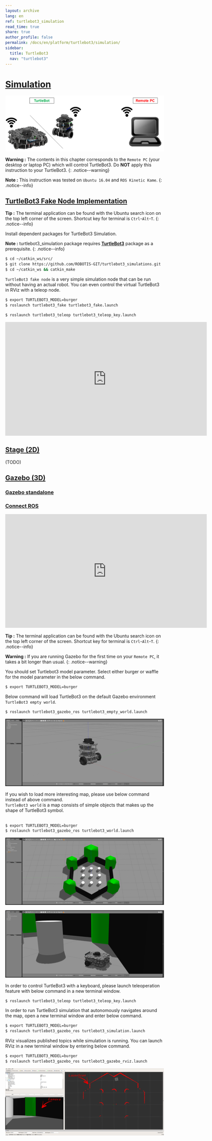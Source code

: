 ```yaml
---
layout: archive
lang: en
ref: turtlebot3_simulation
read_time: true
share: true
author_profile: false
permalink: /docs/en/platform/turtlebot3/simulation/
sidebar:
  title: TurtleBot3
  nav: "turtlebot3"
---
```


<div style="counter-reset: h1 13"></div>

# [Simulation](#simulation)

![](/assets/images/platform/turtlebot3/software/remote_pc_and_turtlebot.png)

**Warning :** The contents in this chapter corresponds to the `Remote PC` (your desktop or laptop PC) which will control TurtleBot3. Do **NOT** apply this instruction to your TurtleBot3.
{: .notice--warning}

**Note :** This instruction was tested on `Ubuntu 16.04` and `ROS Kinetic Kame`.
{: .notice--info}

## [TurtleBot3 Fake Node Implementation](#turtlebot3-fake-node-implementation)

**Tip :** The terminal application can be found with the Ubuntu search icon on the top left corner of the screen. Shortcut key for terminal is `Ctrl`-`Alt`-`T`.
{: .notice--info}

Install dependent packages for TurtleBot3 Simulation.

**Note :** turtlebot3_simulation package requires [**TurtleBot3**](http://turtlebot3.robotis.com/en/latest/pc_software.html#install-dependent-packages) package as a prerequisite.
{: .notice--info}

``` bash
$ cd ~/catkin_ws/src/
$ git clone https://github.com/ROBOTIS-GIT/turtlebot3_simulations.git
$ cd ~/catkin_ws && catkin_make
```

`TurtleBot3 fake node` is a very simple simulation node that can be run without having an actual robot. You can even control the virtual TurtleBot3 in RViz with a teleop node.

``` bash
$ export TURTLEBOT3_MODEL=burger
$ roslaunch turtlebot3_fake turtlebot3_fake.launch
```

``` bash
$ roslaunch turtlebot3_teleop turtlebot3_teleop_key.launch
```

<iframe width="640" height="360" src="https://www.youtube.com/embed/iHXZSLBJHMg" frameborder="0" allowfullscreen></iframe>

## [Stage (2D)](#stage-2d)

(TODO)

## [Gazebo (3D)](#gazebo-3d)

### [Gazebo standalone](#gazebo-standalone)

### [Connect ROS](#connect-ros)

<iframe width="640" height="360" src="https://www.youtube.com/embed/xXM5r_SVkWM" frameborder="0" allowfullscreen></iframe>

**Tip :** The terminal application can be found with the Ubuntu search icon on the top left corner of the screen. Shortcut key for terminal is `Ctrl`-`Alt`-`T`.
{: .notice--info}

**Warning :** If you are running Gazebo for the first time on your `Remote PC`, it takes a bit longer than usual.
{: .notice--warning}

You should set Turtlebot3 model parameter. Select either burger or waffle for the model parameter in the below command.

``` bash
$ export TURTLEBOT3_MODEL=burger
```

Below command will load TurtleBot3 on the default Gazebo environment `TurtleBot3 empty world`.

``` bash
$ roslaunch turtlebot3_gazebo_ros turtlebot3_empty_world.launch
```

![](/assets/images/platform/turtlebot3/simulation/turtlebot3_empty_world.png)

If you wish to load more interesting map, please use below command instead of above command.  
`TurtleBot3 world` is a map consists of simple objects that makes up the shape of TurtleBot3 symbol.  
  
``` bash
$ export TURTLEBOT3_MODEL=burger
$ roslaunch turtlebot3_gazebo_ros turtlebot3_world.launch
```

![](/assets/images/platform/turtlebot3/simulation/turtlebot3_world_bugger.png)

![](/assets/images/platform/turtlebot3/simulation/turtlebot3_world_waffle.png)

In order to control TurtleBot3 with a keyboard, please launch teleoperation feature with below command in a new terminal window.

``` bash
$ roslaunch turtlebot3_teleop turtlebot3_teleop_key.launch
```

In order to run TurtleBot3 simulation that autonomously navigates around the map, open a new terminal window and enter below command.

``` bash
$ export TURTLEBOT3_MODEL=burger
$ roslaunch turtlebot3_gazebo_ros turtlebot3_simulation.launch
```

RViz visualizes published topics while simulation is running. You can launch RViz in a new terminal window by entering below command.

``` bash
$ export TURTLEBOT3_MODEL=burger
$ roslaunch turtlebot3_gazebo_ros turtlebot3_gazebo_rviz.launch
```

![](/assets/images/platform/turtlebot3/simulation/turtlebot3_gazebo_rviz.png)
